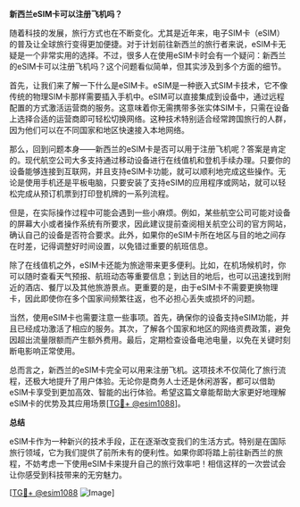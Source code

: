 **新西兰eSIM卡可以注册飞机吗？**

随着科技的发展，旅行方式也在不断变化。尤其是近年来，电子SIM卡（eSIM）的普及让全球旅行变得更加便捷。对于计划前往新西兰的旅行者来说，eSIM卡无疑是一个非常实用的选择。不过，很多人在使用eSIM卡时会有一个疑问：新西兰的eSIM卡可以注册飞机吗？这个问题看似简单，但其实涉及到多个方面的细节。

首先，让我们来了解一下什么是eSIM卡。eSIM是一种嵌入式SIM卡技术，它不像传统的物理SIM卡那样需要插入手机中。eSIM可以直接集成到设备中，通过远程配置的方式激活运营商的服务。这意味着你无需携带多张实体SIM卡，只需在设备上选择合适的运营商即可轻松切换网络。这种技术特别适合经常跨国旅行的人群，因为他们可以在不同国家和地区快速接入本地网络。

那么，回到问题本身——新西兰的eSIM卡是否可以用于注册飞机呢？答案是肯定的。现代航空公司大多支持通过移动设备进行在线值机和登机手续办理。只要你的设备能够连接到互联网，并且支持eSIM卡功能，就可以顺利地完成这些操作。无论是使用手机还是平板电脑，只要安装了支持eSIM的应用程序或网站，就可以轻松完成从预订机票到打印登机牌的一系列流程。

但是，在实际操作过程中可能会遇到一些小麻烦。例如，某些航空公司可能对设备的屏幕大小或者操作系统有所要求，因此建议提前查阅相关航空公司的官方网站，确认自己的设备是否符合要求。此外，如果你的eSIM卡所在地区与目的地之间存在时差，记得调整好时间设置，以免错过重要的航班信息。

除了在线值机之外，eSIM卡还能为旅途带来更多便利。比如，在机场候机时，你可以随时查看天气预报、航班动态等重要信息；到达目的地后，也可以迅速找到附近的酒店、餐厅以及其他旅游景点。更重要的是，由于eSIM卡不需要更换物理卡，因此即使你在多个国家间频繁往返，也不必担心丢失或损坏的问题。

当然，使用eSIM卡也需要注意一些事项。首先，确保你的设备支持eSIM功能，并且已经成功激活了相应的服务。其次，了解各个国家和地区的网络资费政策，避免因超出流量限额而产生额外费用。最后，定期检查设备电池电量，以免在关键时刻断电影响正常使用。

总而言之，新西兰的eSIM卡完全可以用来注册飞机。这项技术不仅简化了旅行流程，还极大地提升了用户体验。无论你是商务人士还是休闲游客，都可以借助eSIM卡享受到更加高效、智能的出行体验。希望这篇文章能帮助大家更好地理解eSIM卡的优势及其应用场景[[TG💪+ @esim1088](https://t.me/s/esim1088)]。

**总结**

eSIM卡作为一种新兴的技术手段，正在逐渐改变我们的生活方式。特别是在国际旅行领域，它为我们提供了前所未有的便利性。如果你即将踏上前往新西兰的旅程，不妨考虑一下使用eSIM卡来提升自己的旅行效率吧！相信这样的一次尝试会让你感受到科技带来的无穷魅力。

[[TG💪+ @esim1088](https://t.me/s/esim1088) ![Image](https://i.postimg.cc/4NQfJmqS/Snipaste-2025-05-13-00-14-12.png)]